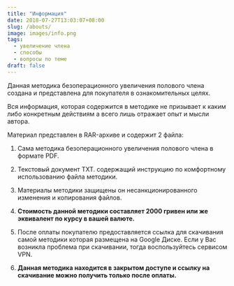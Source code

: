 ```yaml
---
title: "Информация"
date: 2018-07-27T13:03:07+08:00
slug: /abouts/
image: images/info.png
tags:
  - увеличение члена
  - способы
  - вопросы по теме  
draft: false
---
```

Данная методика безоперационного увеличения полового члена создана и представлена для покупателя в ознакомительных целях. 

Вся информация, которая содержится в методике не призывает к каким либо конкретным действиям а всего лишь отражает опыт и мысли автора.

Материал представлен в RAR-архиве и содержит 2 файла:
1. Сама методика безоперационного увеличения полового члена в формате PDF.

2. Текстовый документ TXT. содержащий инструкцию по комфортному использованию файла методики.

3.  Материалы методики защищены он несанкционированного изменения и копирования файлов. 

4.  **Стоимость данной методики составляет 2000 гривен или же эквивалент по курсу в вашей валюте.** 

5. После оплаты покупателю предоставляется ссылка для скачивания самой методики которая размещена на Google Диске. Если у Вас возникла проблема при скачивании, тогда воспользуйтесь сервисом VPN.
6. **Данная методика находится в закрытом доступе и ссылку на скачивание можно получить только после оплаты.**